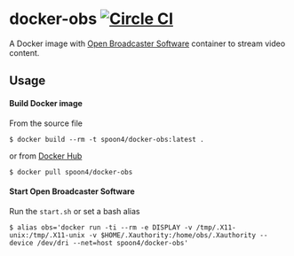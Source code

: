 # docker-obs [![Circle CI](https://circleci.com/gh/Spoon4/docker-obs.svg?style=svg)](https://circleci.com/gh/Spoon4/docker-obs)

A Docker image with [Open Broadcaster Software][obs] container to stream video content.

## Usage

#### Build Docker image

From the source file

	$ docker build --rm -t spoon4/docker-obs:latest .


or from [Docker Hub][dockerhub]

	$ docker pull spoon4/docker-obs


#### Start Open Broadcaster Software

Run the `start.sh` or set a bash alias
	
	$ alias obs='docker run -ti --rm -e DISPLAY -v /tmp/.X11-unix:/tmp/.X11-unix -v $HOME/.Xauthority:/home/obs/.Xauthority --device /dev/dri --net=host spoon4/docker-obs'

[obs]: https://obsproject.com
[dockerhub]: https://hub.docker.com/r/spoon4/docker-obs
